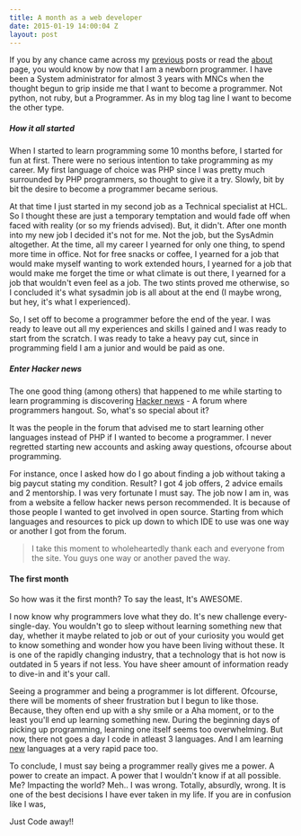 ```yaml
---
title: A month as a web developer
date: 2015-01-19 14:00:04 Z
layout: post
---
```


If you by any chance came across my [previous](http://blog.avinoth.com/who-am-i-a-developer-or-a-system-administrator/) posts or read the [about](http://blog.avinoth.com/about-me) page, you would know by now that I am a newborn programmer. I have been a System administrator for almost 3 years with MNCs when the thought begun to grip inside me that I want to become a programmer. Not python, not ruby, but a Programmer. As in my blog tag line I want to become the other type.

##### How it all started
When I started to learn programming some 10 months before, I started for fun at first. There were no serious intention to take programming as my career. My first language of choice was PHP since I was pretty much surrounded by PHP programmers, so thought to give it a try. Slowly, bit by bit the desire to become a programmer became serious.

At that time I just started in my second job as a Technical specialist at HCL. So I thought these are just a temporary temptation and would fade off when faced with reality (or so my friends advised). But, it didn't. After one month into my new job I decided it's not for me. Not the job, but the SysAdmin altogether. At the time, all my career I yearned for only one thing, to spend more time in office. Not for free snacks or coffee, I yearned for a job that would make myself wanting to work extended hours, I yearned for a job that would make me forget the time or what climate is out there, I yearned for a job that wouldn't even feel as a job. The two stints proved me otherwise, so I concluded it's what sysadmin job is all about at the end (I maybe wrong, but hey, it's what I experienced).

So, I set off to become a programmer before the end of the year. I was ready to leave out all my experiences and skills I gained and I was ready to start from the scratch. I was ready to take a heavy pay cut, since in programming field I am a junior and would be paid as one.

##### Enter Hacker news
The one good thing (among others) that happened to me while starting to learn programming is discovering [Hacker news](http://news.ycombinator.com) - A forum where programmers hangout. So, what's so special about it?

It was the people in the forum that advised me to start learning other languages instead of PHP if I wanted to become a programmer. I never regretted starting new accounts and asking away questions, ofcourse about programming.

For instance, once I asked how do I go about finding a job without taking a big paycut stating my condition. Result? I got 4 job offers, 2 advice emails and 2 mentorship. I was very fortunate I must say. The job now I am in, was from a website a fellow hacker news person recommended. It is because of those people I wanted to get involved in open source. Starting from which languages and resources to pick up down to which IDE to use was one way or another I got from the forum.

>I take this moment to wholeheartedly thank each and everyone from the site. You guys one way or another paved the way.

#### The first month
So how was it the first month? To say the least, It's AWESOME.

I now know why programmers love what they do. It's new challenge every-single-day. You wouldn't go to sleep without learning something new that day, whether it maybe related to job or out of your curiosity you would get to know something and wonder how you have been living without these. It is one of the rapidly changing industry, that a technology that is hot now is outdated in 5 years if not less. You have sheer amount of information ready to dive-in and it's your call.

Seeing a programmer and being a programmer is lot different. Ofcourse, there will be moments of sheer frustration but I begun to like those. Because, they often end up with a shy smile or a Aha moment, or to the least you'll end up learning something new. During the beginning days of picking up programming, learning one itself seems too overwhelming. But now, there not goes a day I code in atleast 3 languages. And I am learning [new](http://golang.com) languages at a very rapid pace too.

To conclude, I must say being a programmer really gives me a power. A power to create an impact. A power that I wouldn't know if at all possible. Me? Impacting the world? Meh.. I was wrong. Totally, absurdly, wrong. It is one of the best decisions I have ever taken in my life. If you are in confusion like I was,

Just Code away!!
